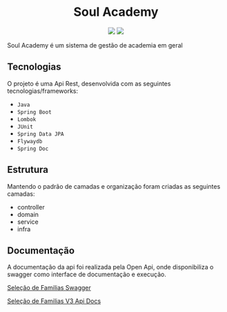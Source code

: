 <h1 align="center"> Soul Academy </h1>

<p align="center">
<img src="http://img.shields.io/static/v1?label=STATUS&message=EM%20DESENVOLVIMENTO&color=GREEN&style=for-the-badge"/>
<img src="http://img.shields.io/static/v1?label=framework&message=SPRITN%20BOOT&color=GREEN&style=for-the-badge"/>
</p>


Soul Academy é um sistema de gestão de academia em geral

## Tecnologias

O projeto é uma Api Rest, desenvolvida com as seguintes tecnologias/frameworks:
* ``Java``
* ``Spring Boot``
* ``Lombok``
* ``JUnit``
* ``Spring Data JPA``
* ``Flywaydb``
* ``Spring Doc``

## Estrutura

Mantendo o padrão de camadas e organização foram criadas as seguintes camadas:
* controller
* domain
* service
* infra

## Documentação

A documentação da api foi realizada pela Open Api, onde disponibiliza o swagger como interface de documentação e execução.<p/>
[Seleção de Familias Swagger](http://localhost:8080/soulAcademy/swagger-ui/index.html) <p/>
[Seleção de Familias V3 Api Docs](http://localhost:8080/soulAcademy/v3/api-docs) <p/>
